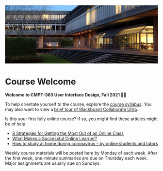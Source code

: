 ![SFU](assets/images/1406322240943.jpg ':class=banner-image')

# Course Welcome

**Welcome to CMPT-363 User Interface Design, Fall 2021 👋🏼**

To help orientate yourself to the course, explore the [course syllabus](https://canvas.sfu.ca). You may also want to view a [brief tour of Blackboard Collaborate Ultra](https://www.youtube.com/watch?v=1W4sGpVmJaY).

Is this your first fully online course? If so, you might find these articles might be of help:

* [8 Strategies for Getting the Most Out of an Online Class](https://www.northeastern.edu/graduate/blog/tips-for-taking-online-classes/)
* [What Makes a Successful Online Learner?](https://careerwise.minnstate.edu/education/successonline.html)
* [How to study at home during coronavirus – by online students and tutors](https://www.theguardian.com/education/2020/mar/26/how-to-study-at-home-during-coronavirus-by-online-students-and-tutors)

Weekly course materials will be posted here by Monday of each week. After the first week, one-minute summaries are due on Thursday each week. Major assignments are usually due on Sundays.
